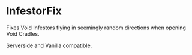 # InfestorFix

Fixes Void Infestors flying in seemingly random directions when opening Void Cradles.

Serverside and Vanilla compatible.